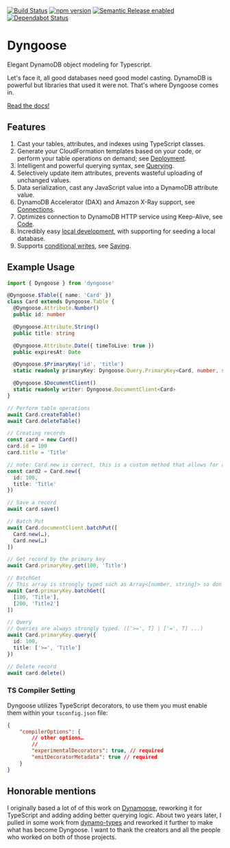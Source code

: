 [![Build Status](https://github.com/benhutchins/dyngoose/workflows/workflow/badge.svg)](https://github.com/balmbees/dynamo-types/actions)
[![npm version](https://badge.fury.io/js/dyngoose.svg)](https://badge.fury.io/js/dyngoose)
[![Semantic Release enabled](https://img.shields.io/badge/%20%20%F0%9F%93%A6%F0%9F%9A%80-semantic--release-e10079.svg)](https://github.com/semantic-release/semantic-release)
[![Dependabot Status](https://api.dependabot.com/badges/status?host=github&repo=benhutchins/dyngoose)](https://dependabot.com)


# Dyngoose

Elegant DynamoDB object modeling for Typescript.

Let's face it, all good databases need good model casting. DynamoDB is powerful but libraries that used it were not. That's where Dyngoose comes in.

[Read the docs!](https://github.com/benhutchins/dyngoose/wiki)

## Features

1. Cast your tables, attributes, and indexes using TypeScript classes.
1. Generate your CloudFormation templates based on your code, or perform your table operations on demand; see [Deployment](https://github.com/benhutchins/dyngoose/wiki/deployment).
1. Intelligent and powerful querying syntax, see [Querying](https://github.com/benhutchins/dyngoose/wiki/Querying).
1. Selectively update item attributes, prevents wasteful uploading of unchanged values.
1. Data serialization, cast any JavaScript value into a DynamoDB attribute value.
1. DynamoDB Accelerator (DAX) and Amazon X-Ray support, see [Connections](https://github.com/benhutchins/dyngoose/wiki/Connections).
1. Optimizes connection to DynamoDB HTTP service using Keep-Alive, see [Code](https://github.com/benhutchins/dyngoose/blob/master/src/connections/dynamodb-connection.ts#L32).
1. Incredibly easy [local development](https://github.com/benhutchins/dyngoose/wiki/development), with supporting for seeding a local database.
1. Supports [conditional writes](https://docs.aws.amazon.com/amazondynamodb/latest/developerguide/WorkingWithItems.html#WorkingWithItems.ConditionalUpdate), see [Saving](https://github.com/benhutchins/dyngoose/wiki/Saving#saveconditions).

## Example Usage
```typescript
import { Dyngoose } from 'dyngoose'

@Dyngoose.$Table({ name: 'Card' })
class Card extends Dyngoose.Table {
  @Dyngoose.Attribute.Number()
  public id: number

  @Dyngoose.Attribute.String()
  public title: string

  @Dyngoose.Attribute.Date({ timeToLive: true })
  public expiresAt: Date

  @Dyngoose.$PrimaryKey('id', 'title')
  static readonly primaryKey: Dyngoose.Query.PrimaryKey<Card, number, string>

  @Dyngoose.$DocumentClient()
  static readonly writer: Dyngoose.DocumentClient<Card>
}

// Perform table operations
await Card.createTable()
await Card.deleteTable()

// Creating records
const card = new Card()
card.id = 100
card.title = 'Title'

// note: Card.new is correct, this is a custom method that allows for a strongly-typed object
const card2 = Card.new({
  id: 100,
  title: 'Title'
})

// Save a record
await card.save()

// Batch Put
await Card.documentClient.batchPut([
  Card.new(…),
  Card.new(…)
])

// Get record by the primary key
await Card.primaryKey.get(100, 'Title')

// BatchGet
// This array is strongly typed such as Array<[number, string]> so don't worry.
await Card.primaryKey.batchGet([
  [100, 'Title'],
  [200, 'Title2']
])

// Query
// Queries are always strongly typed. (['>=', T] | ['=', T] ...)
await Card.primaryKey.query({
  id: 100,
  title: ['>=', 'Title']
})

// Delete record
await card.delete()
```

### TS Compiler Setting
Dyngoose utilizes TypeScript decorators, to use them you must enable them within your `tsconfig.json` file:

```json
{
    "compilerOptions": {
        // other options…
        //
        "experimentalDecorators": true, // required
        "emitDecoratorMetadata": true // required
    }
}
```

## Honorable mentions

I originally based a lot of of this work on [Dynamoose](https://github.com/dynamoosejs/dynamoose), reworking it for TypeScript and adding adding better querying logic. About two years later, I pulled in some work from [dynamo-types](https://github.com/balmbees/dynamo-types) and reworked it further to make what has become Dyngoose. I want to thank the creators and all the people who worked on both of those projects.
